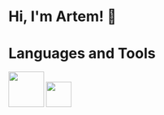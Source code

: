 # Hi, I'm Artem! 👋

# Languages and Tools
<img src="https://cdn.jsdelivr.net/gh/devicons/devicon/icons/html5/html5-original-wordmark.svg" width="70" heigth="70"/> <img src="https://cdn.jsdelivr.net/gh/devicons/devicon/icons/javascript/javascript-plain.svg" width="50" heigth="50"/>

          
<!--
**mopjiex/mopjiex** is a ✨ _special_ ✨ repository because its `README.md` (this file) appears on your GitHub profile.

Here are some ideas to get you started:

- 🔭 I’m currently working on ...
- 🌱 I’m currently learning ...
- 👯 I’m looking to collaborate on ...
- 🤔 I’m looking for help with ...
- 💬 Ask me about ...
- 📫 How to reach me: ...
- 😄 Pronouns: ...
- ⚡ Fun fact: ...
-->
